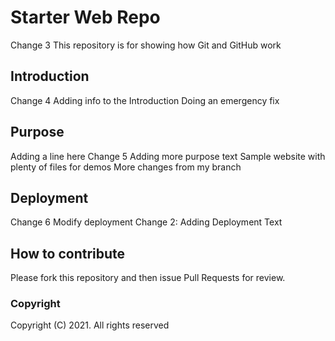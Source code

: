 # Starter Web Repo

Change 3
This repository is for showing how Git and GitHub work

## Introduction

Change 4
Adding info to the Introduction
Doing an emergency fix

## Purpose

Adding a line here
Change 5
Adding more purpose text
Sample website with plenty of files for demos
More changes from my branch
## Deployment

Change 6
Modify deployment
Change 2: Adding Deployment Text

## How to contribute

Please fork this repository and then issue Pull Requests for review.

### Copyright
Copyright (C) 2021.  All rights reserved
